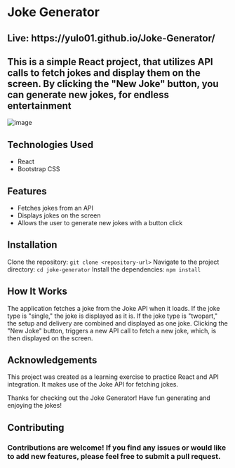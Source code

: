 # Joke Generator

<h2>Live: https://yulo01.github.io/Joke-Generator/</h2>

<h2>This is a simple React project, that utilizes API calls to fetch jokes and display them on the screen. By clicking the "New Joke" button, you can generate new jokes, for endless entertainment </h2>

![image](https://github.com/yulo01/test/assets/93291077/e82bcf16-84ad-4257-9e60-141bc530e2c9)

## Technologies Used

- React
- Bootstrap CSS

## Features

- Fetches jokes from an API
- Displays jokes on the screen
- Allows the user to generate new jokes with a button click

## Installation

Clone the repository: `git clone <repository-url>`
Navigate to the project directory: `cd joke-generator`
Install the dependencies: `npm install`


## How It Works

The application fetches a joke from the Joke API when it loads.
If the joke type is "single," the joke is displayed as it is.
If the joke type is "twopart," the setup and delivery are combined and displayed as one joke.
Clicking the "New Joke" button, triggers a new API call to fetch a new joke, which, is then displayed on the screen.


## Acknowledgements

This project was created as a learning exercise to practice React and API integration. It makes use of the Joke API for fetching jokes.

Thanks for checking out the Joke Generator! Have fun generating and enjoying the jokes!

## Contributing

<h3>Contributions are welcome! If you find any issues or would like to add new features, please feel free to submit a pull request.</h3>



